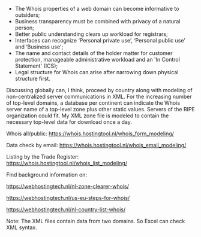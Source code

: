 - The Whois properties of a web domain can become informative to outsiders;
- Business transparency must be combined with privacy of a natural person;
- Better public understanding clears up workload for registrars;
- Interfaces can recognize ‘Personal private use’, ‘Personal public use’ and ‘Business use';
- The name and contact details of the holder matter for customer protection, manageable administrative workload and an 'In Control Statement' (ICS);
- Legal structure for Whois can arise after narrowing down physical structure first.

Discussing globally can, I think, proceed by country along with modeling of non-centralized server communications in XML. For the increasing number of top-level domains, a database per continent can indicate the Whois server name of a top-level zone plus other static values. Servers of the RIPE organization could fit. My XML zone file is modeled to contain the necessary top-level data for download once a day.

Whois all/public: https://whois.hostingtool.nl/whois_form_modeling/

Data check by email: https://whois.hostingtool.nl/whois_email_modeling/

Listing by the Trade Register: https://whois.hostingtool.nl/whois_list_modeling/

Find background information on:

https://webhostingtech.nl/nl-zone-clearer-whois/

https://webhostingtech.nl/us-eu-steps-for-whois/

https://webhostingtech.nl/nl-country-list-whois/

Note: The XML files contain data from two domains. So Excel can check XML syntax.
